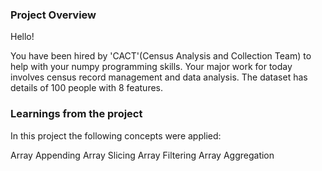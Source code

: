 ### Project Overview

 Hello!

You have been hired by 'CACT'(Census Analysis and Collection Team) to help with your numpy programming skills. Your major work for today involves census record management and data analysis.
The dataset has details of 100 people with 8 features.


### Learnings from the project

 In this project the following concepts were applied:

Array Appending
Array Slicing
Array Filtering
Array Aggregation


